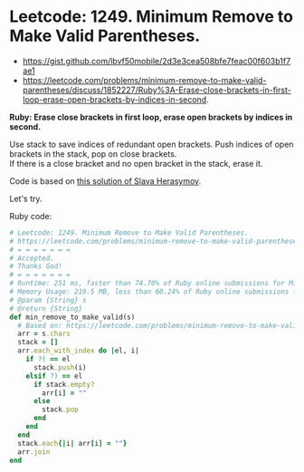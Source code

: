 # Leetcode: 1249. Minimum Remove to Make Valid Parentheses.

- https://gist.github.com/lbvf50mobile/2d3e3cea508bfe7feac00f603b1f7ae1
- https://leetcode.com/problems/minimum-remove-to-make-valid-parentheses/discuss/1852227/Ruby%3A-Erase-close-brackets-in-first-loop-erase-open-brackets-by-indices-in-second.

**Ruby: Erase close brackets in first loop, erase open brackets by indices in second.**

Use stack to save indices of redundant open brackets. 
Push indices of open brackets in the stack, pop on close brackets.  
If there is a close bracket and no open bracket in the stack, erase it.   

Code is based on [this solution of Slava Herasymov](https://leetcode.com/problems/minimum-remove-to-make-valid-parentheses/discuss/1073038/Python-or-Fast-and-Easy-or-Beats-98).

Let's try.

Ruby code:
```Ruby
# Leetcode: 1249. Minimum Remove to Make Valid Parentheses.
# https://leetcode.com/problems/minimum-remove-to-make-valid-parentheses/
# = = = = = = =
# Accepted.
# Thanks God!
# = = = = = = =
# Runtime: 251 ms, faster than 74.70% of Ruby online submissions for Minimum Remove to Make Valid Parentheses.
# Memory Usage: 219.5 MB, less than 60.24% of Ruby online submissions for Minimum Remove to Make Valid Parentheses.
# @param {String} s
# @return {String}
def min_remove_to_make_valid(s)
  # Based on: https://leetcode.com/problems/minimum-remove-to-make-valid-parentheses/discuss/1073038/Python-or-Fast-and-Easy-or-Beats-98
  arr = s.chars
  stack = []
  arr.each_with_index do |el, i|
    if ?( == el
      stack.push(i)
    elsif ?) == el
      if stack.empty?
        arr[i] = ""
      else
        stack.pop
      end
    end
  end
  stack.each{|i| arr[i] = ""}
  arr.join
end
```
